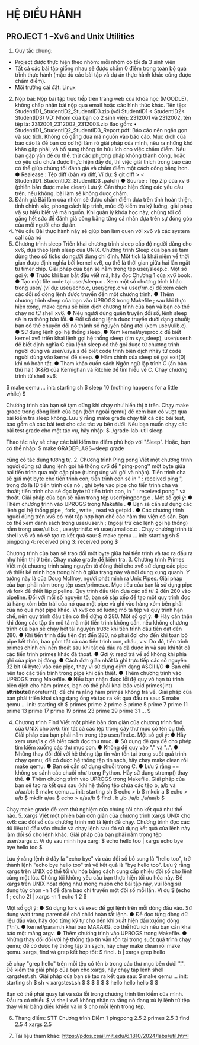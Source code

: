 # HỆ ĐIỀU HÀNH
## PROJECT 1 –Xv6 and Unix Utilities
1.	 Quy tắc chung:
- Project được thực hiện theo nhóm: mỗi nhóm có tối đa 3 sinh viên
- Tất cả các bài tập giống nhau sẽ được chấm 0 điểm trong toàn bộ quá trình thực hành (mặc dù các bài tập và dự án thực hành khác cũng được chấm điểm).
- Môi trường cài đặt: Linux
2.	 Nộp bài:
Nộp bài tập trực tiếp trên trang web của khóa học (MOODLE), không chấp nhận bài nộp qua email hoặc các hình thức khác.
Tên tệp: StudentID1_StudentID2_StudentID3.zip (với StudentID1 < StudentID2< StudentID3)
VD: Nhóm của bạn có 2 sinh viên: 2312001 và 2312002, tên tệp là: 2312001_2312002_2312003.zip
Bao gồm:
•	StudentID1_StudentID2_StudentID3_Report.pdf: Báo cáo nên ngắn gọn và súc tích. Không cố gắng đưa mã nguồn vào báo cáo. Mục đích của báo cáo là để bạn có cơ hội làm rõ giải pháp của mình, nêu ra những khó khăn gặp phải, và bổ sung thông tin hữu ích cho việc chấm điểm. Nếu bạn gặp vấn đề cụ thể, thử các phương pháp không thành công, hoặc có yêu cầu chưa được thực hiện đầy đủ, thì việc giải thích trong báo cáo có thể giúp chúng tôi đánh giá và chấm điểm một cách công bằng hơn.
●	Realease : Tệp diff (bản vá diff, Ví dụ: $ git diff > 
< StudentID1_StudentID2_StudentID3 .patch)
●	Source : Tệp Zip của xv	6 (phiên bản được make clean)
Lưu ý: Cần thực hiện đúng các yêu cầu trên, nếu không, bài làm sẽ không được chấm.
3.	 Đánh giá
Bài làm của nhóm sẽ được chấm điểm dựa trên tính hoàn thiện, tính chính xác, phong cách lập trình, mức độ kiểm tra kỹ lưỡng, giải pháp và sự hiểu biết về mã nguồn.
Khi quản lý khóa học này, chúng tôi cố gắng hết sức để đánh giá công bằng từng cá nhân dựa trên sự đóng góp của mỗi người cho dự án.
4.	Yêu cầu
Bài thực hành này sẽ giúp bạn làm quen với xv6 và các system call của nó
1.	Chương trình sleep
Triển khai chương trình sleep cấp độ người dùng cho xv6, dựa theo lệnh sleep của UNIX. Chương trình Sleep của bạn sẽ tạm dừng theo số ticks do người dùng chỉ định. Một tick là khái niệm về thời gian được định nghĩa bởi kernel xv6, cụ thể là thời gian giữa hai lần ngắt từ timer chip. Giải pháp của bạn sẽ nằm trong tệp user/sleep.c.
Một số gợi ý:
●	Trước khi bạn bắt đầu viết mã, hãy đọc Chương 1 của xv6 book .
●	Tạo một file code tại user/sleep.c . Xem một số chương trình khác trong user/ (ví dụ: user/echo.c, user/grep.c và user/rm.c) để xem cách các đối số dòng lệnh được truyền đến một chương trình.
●	Thêm chương trình sleep của bạn vào UPROGS trong Makefile ; sau khi thực hiện xong, make qemu sẽ biên dịch chương trình của bạn và bạn có thể chạy nó từ shell xv6.
●	Nếu người dùng quên truyền đối số, lệnh sleep sẽ in ra thông báo lỗi.
●	Đối số dòng lệnh được truyền dưới dạng chuỗi; bạn có thể chuyển đổi nó thành số nguyên bằng atoi (xem user/ulib.c).
●	Sử dụng lệnh gọi hệ thống sleep.
●	Xem kernel/sysproc.c để biết kernel xv6 triển khai lệnh gọi hệ thống sleep (tìm sys_sleep), user/user.h để biết định nghĩa C của lệnh sleep có thể gọi được từ chương trình người dùng và user/usys.s để biết code trình biên dịch nhảy từ code người dùng vào kernel để sleep.
●	Hàm chính của sleep sẽ gọi exit(0) khi nó hoàn tất.
●	Tham khảo cuốn sách Ngôn ngữ lập trình C (ấn bản thứ hai) (K&R) của Kernighan và Ritchie để tìm hiểu về C.
Chạy chương trình từ shell xv6:
     
$ make qemu 
... 
init: starting sh 
$ sleep 10 
(nothing happens for a little while)
$
   
Chương trình của bạn sẽ tạm dừng khi chạy như hiển thị ở trên. Chạy make grade trong dòng lệnh của bạn (bên ngoài qemu) để xem bạn có vượt qua bài kiểm tra sleep không.
Lưu ý rằng make grade chạy tất cả các bài test, bao gồm cả các bài test cho các tác vụ bên dưới. Nếu bạn muốn chạy các bài test grade cho một tác vụ, hãy nhập:
$ ./grade-lab-util sleep
  
Thao tác này sẽ chạy các bài kiểm tra điểm phù hợp với "Sleep". Hoặc, bạn có thể nhập:
$ make GRADEFLAGS=sleep grade
  
cũng có tác dụng tương tự.
2.	Chương trình Ping pong
Viết một chương trình người dùng sử dụng lệnh gọi hệ thống xv6 để ''ping-pong'' một byte giữa hai tiến trình qua một cặp pipe (tương ứng với gởi và nhận). Tiến trình cha sẽ gửi một byte cho tiến trình con; tiến trình con sẽ in " <pid>: received ping ", trong đó <pid> là ID tiến trình của nó , ghi byte vào pipe cho tiến trình cha và thoát; tiến trình cha sẽ đọc byte từ tiến trình con, in " <pid>: received pong " và thoát. Giải pháp của bạn sẽ nằm trong tệp user/pingpong.c .
Một số gợi ý:
●	Thêm chương trình vào UPROGS trong Makefile .
●	Bạn sẽ cần sử dụng các lệnh gọi hệ thống pipe , fork , write , read và getpid .
●	Các chương trình người dùng trên xv6 có một tập hợp hạn chế các hàm thư viện có sẵn. Bạn có thể xem danh sách trong user/user.h ; (ngoại trừ các lệnh gọi hệ thống) nằm trong user/ulib.c , user/printf.c và user/umalloc.c .
Chạy chương trình từ shell xv6 và nó sẽ tạo ra kết quả sau:
    $ make qemu
    ...
    init: starting sh
    $ pingpong
    4: received ping
    3: received pong
    $
 
Chương trình của bạn sẽ trao đổi một byte giữa hai tiến trình và tạo ra đầu ra như hiển thị ở trên. Chạy make grade để kiểm tra.
3.	Chương trình Primes
Viết một chương trình sàng nguyên tố đồng thời cho xv6 sử dụng các pipe và thiết kế minh họa trong hình ở giữa trang này và nội dung xung quanh. Ý tưởng này là của Doug McIlroy, người phát minh ra Unix Pipes. Giải pháp của bạn phải nằm trong tệp user/primes.c.
Mục tiêu của bạn là sử dụng pipe và fork để thiết lập pipeline. Quy trình đầu tiên đưa các số từ 2 đến 280 vào pipeline. Đối với mỗi số nguyên tố, bạn sẽ sắp xếp để tạo một quy trình đọc từ hàng xóm bên trái của nó qua một pipe và ghi vào hàng xóm bên phải của nó qua một pipe khác. Vì xv6 có số lượng mô tả tệp và quy trình hạn chế, nên quy trình đầu tiên có thể dừng ở 280.
Một số gợi ý:
●	Hãy cẩn thận khi đóng các tập tin mô tả mà một tiến trình không cần, nếu không chương trình của bạn sẽ chạy hết tài nguyên trước khi tiến trình đầu tiên đạt đến 280.
●	Khi tiến trình đầu tiên đạt đến 280, nó phải đợi cho đến khi toàn bộ pipe kết thúc, bao gồm tất cả các tiến trình con, cháu, v.v. Do đó, tiến trình primes chính chỉ nên thoát sau khi tất cả đầu ra đã được in và sau khi tất cả các tiến trình primes khác đã thoát.
●	Gợi ý: read trả về số không khi phía ghi của pipe bị đóng.
●	Cách đơn giản nhất là ghi trực tiếp các số nguyên 32 bit (4 byte) vào các pipe, thay vì sử dụng định dạng ASCII I/O 
●	Bạn chỉ nên tạo các tiến trình trong pipe khi cần thiết.
●	Thêm chương trình vào UPROGS trong Makefile.
●	Nếu bạn nhận được lỗi đệ quy vô hạn từ trình biên dịch cho hàm primes, bạn có thể phải khai báo void primes(int) __attribute__((noreturn)); để chỉ ra rằng hàm primes không trả về.
Giải pháp của bạn phải triển khai sàng dạng ống và tạo ra kết quả đầu ra sau:
    $ make qemu
    ...
    init: starting sh
    $ primes
    prime 2
    prime 3
    prime 5
    prime 7
    prime 11
    prime 13
    prime 17
    prime 19
    prime 23
    prime 29
    prime 31
    ...
    $
 
4.	Chương trình Find
Viết một phiên bản đơn giản của chương trình find của UNIX cho xv6: tìm tất cả các tệp trong cây thư mục có tên cụ thể. Giải pháp của bạn phải nằm trong tệp user/find.c.
Một số gợi ý:
●	Hãy xem user/ls.c để biết cách đọc thư mục.
●	Sử dụng đệ quy để cho phép tìm kiếm xuống các thư mục con.
●	Không đệ quy vào "." và "..".
●	Những thay đổi đối với hệ thống tập tin vẫn tồn tại trong suốt quá trình chạy qemu; để có được hệ thống tập tin sạch, hãy chạy make clean rồi make qemu.
●	Bạn sẽ cần sử dụng chuỗi trong C. 
●	Lưu ý rằng == không so sánh các chuỗi như trong Python. Hãy sử dụng strcmp() thay thế.
●	Thêm chương trình vào UPROGS trong Makefile.
Giải pháp của bạn sẽ tạo ra kết quả sau (khi hệ thống tệp chứa các tệp b, a/b và a/aa/b):
    $ make qemu
    ...
    init: starting sh
    $ echo > b
    $ mkdir a
    $ echo > a/b
    $ mkdir a/aa
    $ echo > a/aa/b
    $ find . b
    ./b
    ./a/b
    ./a/aa/b
    $
 
Chạy make grade để xem thử nghiệm của chúng tôi cho kết quả như thế nào.
5.	xargs
Viết một phiên bản đơn giản của chương trình xargs UNIX cho xv6: các đối số của chương trình mô tả lệnh để chạy. Chương trình đọc các dữ liệu từ đầu vào chuẩn và chạy lệnh sau đó sử dụng kết quả của lệnh này làm đối số cho lệnh khác. Giải pháp của bạn phải nằm trong tệp user/xargs.c.
Ví dụ sau minh họa xarg:
   $ echo hello too | xargs echo bye
    bye hello too
   $
 
Lưu ý rằng lệnh ở đây là "echo bye" và các đối số bổ sung là "hello too", trở thành lệnh "echo bye hello too" trả về kết quả là "bye hello too".
Lưu ý rằng xargs trên UNIX có thể tối ưu hóa bằng cách cung cấp nhiều đối số cho lệnh cùng một lúc. Chúng tôi không yêu cầu bạn thực hiện tối ưu hóa này. Để xargs trên UNIX hoạt động như mong muốn cho bài tập này, vui lòng sử dụng tùy chọn -n 1 để đảm bảo chỉ truyền một đối số mỗi lần. Ví dụ
   $ (echo 1 ; echo 2) | xargs -n 1 echo
   1
   2
   $
 
Một số gợi ý:
●	Sử dụng fork và exec để gọi lệnh trên mỗi dòng đầu vào. Sử dụng wait trong parent để chờ child hoàn tất lệnh.
●	Để đọc từng dòng dữ liệu đầu vào, hãy đọc từng ký tự cho đến khi xuất hiện dấu xuống dòng ('\n').
●	kernel/param.h khai báo MAXARG, có thể hữu ích nếu bạn cần khai báo một mảng argv.
●	Thêm chương trình vào UPROGS trong Makefile.
●	Những thay đổi đối với hệ thống tập tin vẫn tồn tại trong suốt quá trình chạy qemu; để có được hệ thống tập tin sạch, hãy chạy make clean rồi make qemu.
xargs, find và grep kết hợp tốt:
$ find . b | xargs grep hello
 
sẽ chạy "grep hello" trên mỗi tệp có tên b trong các thư mục bên dưới ".".
Để kiểm tra giải pháp của bạn cho xargs, hãy chạy tập lệnh shell xargstest.sh. Giải pháp của bạn sẽ tạo ra kết quả sau:
  $ make qemu
  ...
  init: starting sh
  $ sh < xargstest.sh
  $ $ $ $ $ $ hello
  hello
  hello
  $ $
 
Bạn có thể phải quay lại và sửa lỗi trong chương trình tìm kiếm của mình. Đầu ra có nhiều $ vì shell xv6 không nhận ra rằng nó đang xử lý lệnh từ tệp thay vì từ bảng điều khiển và in $ cho mỗi lệnh trong tệp.

6. Thang điểm:
STT	Chương trình	Điểm
1	pingpong	2.5
2	primes	2.5
3	find	2.5
4	xargs	2.5

7. Tài liệu tham khảo:
https://pdos.csail.mit.edu/6.1810/2024/labs/util.html
